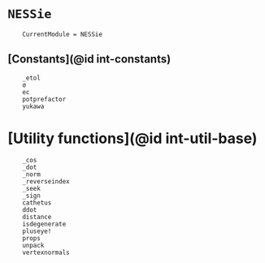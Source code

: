 # `NESSie`
```@meta
    CurrentModule = NESSie
```

## [Constants](@id int-constants)
```@docs
    _etol
    σ
    ec
    potprefactor
    yukawa
```

# [Utility functions](@id int-util-base)
```@docs
    _cos
    _dot
    _norm
    _reverseindex
    _seek
    _sign
    cathetus
    ddot
    distance
    isdegenerate
    pluseye!
    props
    unpack
    vertexnormals
```

